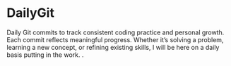 # DailyGit
Daily Git commits to track consistent coding practice and personal growth. Each commit reflects meaningful progress. Whether it’s solving a problem, learning a new concept, or refining existing skills, I will be here on a daily basis putting in the work. .
